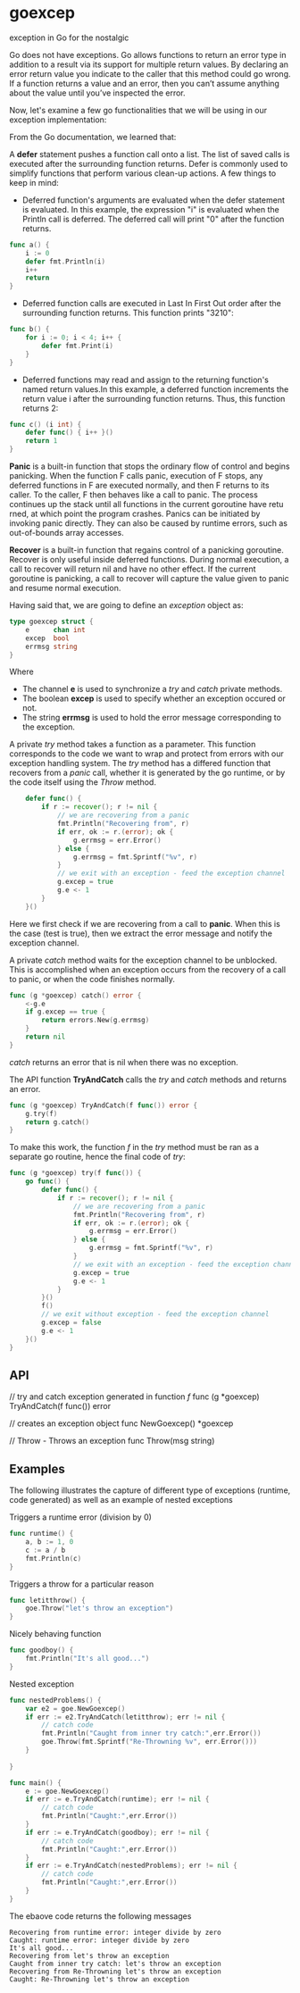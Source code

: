# goexcep
exception in Go for the nostalgic

Go does not have exceptions. Go allows functions to return an error type in addition to a result via its support for multiple return values. By declaring an error return value you indicate to the caller that this method could go wrong. If a function returns a value and an error, then you can’t assume anything about the value until you’ve inspected the error. 

Now, let's examine a few go functionalities that we will be using in our exception implementation:

From the Go documentation, we learned that:

A **defer** statement pushes a function call onto a list. The list of saved calls is executed after the surrounding function returns. Defer is commonly used to simplify functions that perform various clean-up actions. A few things to keep in mind:
- Deferred function's arguments are evaluated when the defer statement is evaluated. In this example, the expression "i" is evaluated when the Println call is deferred. The deferred call will print "0" after the function returns.
```go
func a() {
    i := 0
    defer fmt.Println(i)
    i++
    return
}
```
- Deferred function calls are executed in Last In First Out order after the surrounding function returns. This function prints "3210":
```go
func b() {
    for i := 0; i < 4; i++ {
        defer fmt.Print(i)
    }
}
```
- Deferred functions may read and assign to the returning function's named return values.In this example, a deferred function increments the return value i after the surrounding function returns. Thus, this function returns 2:
```go
func c() (i int) {
    defer func() { i++ }()
    return 1
}
```

**Panic** is a built-in function that stops the ordinary flow of control and begins panicking. When the function F calls panic, execution of F stops, any deferred functions in F are executed normally, and then F returns to its caller. To the caller, F then behaves like a call to panic. The process continues up the stack until all functions in the current goroutine have retu    rned, at which point the program crashes. Panics can be initiated by invoking panic directly. They can also be caused by runtime errors, such as out-of-bounds array accesses.

**Recover** is a built-in function that regains control of a panicking goroutine. Recover is only useful inside deferred functions. During normal execution, a call to recover will return nil and have no other effect. If the current goroutine is panicking, a call to recover will capture the value given to panic and resume normal execution.

Having said that, we are going to define an _exception_ object as:
```go
type goexcep struct {
	e      chan int
	excep  bool
	errmsg string
}
```
Where
- The channel **e** is used to synchronize a _try_ and _catch_ private methods. 
- The boolean **excep** is used to specify whether an exception occured or not.
- The string **errmsg** is used to hold the error message corresponding to the exception.

A private _try_ method takes a function as a parameter. This function corresponds to the code we want to wrap and protect from errors with our exception handling system. The _try_ method has a differed function that recovers from a _panic_ call, whether it is generated by the go runtime, or by the code itself using the _Throw_ method.

```go
    defer func() {
        if r := recover(); r != nil {
            // we are recovering from a panic
            fmt.Println("Recovering from", r)
            if err, ok := r.(error); ok {
                g.errmsg = err.Error()
            } else {
                g.errmsg = fmt.Sprintf("%v", r)
            }
            // we exit with an exception - feed the exception channel
            g.excep = true
            g.e <- 1
        }
    }()
```
Here we first check if we are recovering from a call to **panic**. When this is the case (test is true), then we extract the error message and notify the exception channel.

A private _catch_ method waits for the exception channel to be unblocked. This is accomplished when an exception occurs from the recovery of a call to panic, or when the code finishes normally.

```go
func (g *goexcep) catch() error {
	<-g.e
	if g.excep == true {
		return errors.New(g.errmsg)
	}
    return nil
}
```
_catch_ returns an error that is nil when there was no exception.

The API function **TryAndCatch** calls the _try_ and _catch_ methods and returns an error.
```go
func (g *goexcep) TryAndCatch(f func()) error {
	g.try(f)
	return g.catch()
}
```

To make this work, the function _f_ in the _try_ method must be ran as a separate go routine, hence the final code of _try_:
```go
func (g *goexcep) try(f func()) {
	go func() {
		defer func() {
			if r := recover(); r != nil {
				// we are recovering from a panic
				fmt.Println("Recovering from", r)
				if err, ok := r.(error); ok {
					g.errmsg = err.Error()
				} else {
					g.errmsg = fmt.Sprintf("%v", r)
				}
				// we exit with an exception - feed the exception channel
				g.excep = true
				g.e <- 1
			}
		}()
		f()
		// we exit without exception - feed the exception channel
		g.excep = false
		g.e <- 1
	}()
}
```

## API
// try and catch exception generated in function _f_
func (g *goexcep) TryAndCatch(f func()) error 

// creates an exception object
func NewGoexcep() *goexcep

// Throw - Throws an exception
func Throw(msg string) 


## Examples
The following illustrates the capture of different type of exceptions (runtime, code generated) as well as an example of nested exceptions

Triggers a runtime error (division by 0)
```go
func runtime() {
	a, b := 1, 0
	c := a / b
	fmt.Println(c)
}
```
Triggers a throw for a particular reason
```go
func letitthrow() {
	goe.Throw("let's throw an exception")
}
```

Nicely behaving function
```go
func goodboy() {
	fmt.Println("It's all good...")
}

```

Nested exception
```go
func nestedProblems() {
	var e2 = goe.NewGoexcep()
	if err := e2.TryAndCatch(letitthrow); err != nil {
		// catch code
		fmt.Println("Caught from inner try catch:",err.Error())
		goe.Throw(fmt.Sprintf("Re-Throwning %v", err.Error()))
	}
	
}
```

```go
func main() {
	e := goe.NewGoexcep()
	if err := e.TryAndCatch(runtime); err != nil {
		// catch code
		fmt.Println("Caught:",err.Error())
	}
	if err := e.TryAndCatch(goodboy); err != nil {
		// catch code
		fmt.Println("Caught:",err.Error())
	}
	if err := e.TryAndCatch(nestedProblems); err != nil {
		// catch code
		fmt.Println("Caught:",err.Error())
	}
}
```

The ebaove code returns the following messages

```text
Recovering from runtime error: integer divide by zero
Caught: runtime error: integer divide by zero
It's all good...
Recovering from let's throw an exception
Caught from inner try catch: let's throw an exception
Recovering from Re-Throwning let's throw an exception
Caught: Re-Throwning let's throw an exception
```
